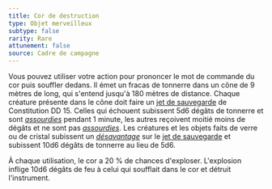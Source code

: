 ```yaml
---
title: Cor de destruction
type: Objet merveilleux
subtype: false
rarity: Rare
attunement: false
source: Cadre de campagne
---
```

Vous pouvez utiliser votre action pour prononcer le mot de commande du cor puis souffler dedans. Il émet un fracas de tonnerre dans un cône de 9 mètres de long, qui s'entend jusqu'à 180 mètres de distance. Chaque créature présente dans le cône doit faire un [jet de sauvegarde](/utiliser-les-caracteristiques/#jets-de-sauvegarde) de Constitution DD 15. Celles qui échouent subissent 5d6 dégâts de tonnerre et sont [_assourdies_](/gerer-la-sante-du-personnage/#assourdi) pendant 1 minute, les autres reçoivent moitié moins de dégâts et ne sont pas [_assourdies_](/gerer-la-sante-du-personnage/#assourdi). Les créatures et les objets faits de verre ou de cristal subissent un [_désavantage_](/utiliser-les-caracteristiques/#avantage-et-desavantage) sur le [jet de sauvegarde](/utiliser-les-caracteristiques/#jets-de-sauvegarde) et subissent 10d6 dégâts de tonnerre au lieu de 5d6.

À chaque utilisation, le cor a 20 % de chances d'exploser. L'explosion inflige 10d6 dégâts de feu à celui qui soufflait dans le cor et détruit l'instrument.
